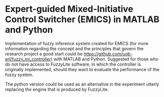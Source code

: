 # Expert-guided Mixed-Initiative Control Switcher (EMICS) in MATLAB and Python

Implementation of fuzzy inference system created for EMICS (for more information regarding the concept and the principles that govern 
the research project a good start could be https://github.com/uob-erl/fuzzy_mi_controller) with MATLAB and Python. Suggested for those who do not have 
access to FuzzyLite software, in which the  controller is originally implemented, should they want to evaluate the performance of the fuzzy system.

The python version could be used as an alternative in the experiment utterly replacing the engine that is produced by FuzzyLite.
